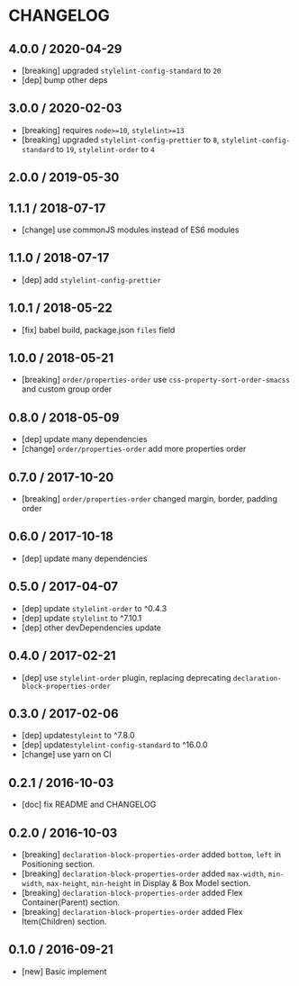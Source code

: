 # CHANGELOG

## 4.0.0 / 2020-04-29

- [breaking] upgraded `stylelint-config-standard` to `20`
- [dep] bump other deps

## 3.0.0 / 2020-02-03

- [breaking] requires `node>=10`, `stylelint>=13`
- [breaking] upgraded `stylelint-config-prettier` to `8`, `stylelint-config-standard` to `19`, `stylelint-order` to `4`

## 2.0.0 / 2019-05-30

## 1.1.1 / 2018-07-17

- [change] use commonJS modules instead of ES6 modules

## 1.1.0 / 2018-07-17

- [dep] add `stylelint-config-prettier`

## 1.0.1 / 2018-05-22

- [fix] babel build, package.json `files` field

## 1.0.0 / 2018-05-21

- [breaking] `order/properties-order` use `css-property-sort-order-smacss` and custom group order

## 0.8.0 / 2018-05-09

- [dep] update many dependencies
- [change] `order/properties-order` add more properties order

## 0.7.0 / 2017-10-20

- [breaking] `order/properties-order` changed margin, border, padding order

## 0.6.0 / 2017-10-18

- [dep] update many dependencies

## 0.5.0 / 2017-04-07

- [dep] update `stylelint-order` to ^0.4.3
- [dep] update `stylelint` to ^7.10.1
- [dep] other devDependencies update

## 0.4.0 / 2017-02-21

- [dep] use `stylelint-order` plugin, replacing deprecating `declaration-block-properties-order`

## 0.3.0 / 2017-02-06

- [dep] update`styleint` to ^7.8.0
- [dep] update`stylelint-config-standard` to ^16.0.0
- [change] use yarn on CI

## 0.2.1 / 2016-10-03

- [doc] fix README and CHANGELOG

## 0.2.0 / 2016-10-03

- [breaking] `declaration-block-properties-order` added `bottom`, `left` in Positioning section.
- [breaking] `declaration-block-properties-order` added `max-width`, `min-width`, `max-height`, `min-height` in Display & Box Model section.
- [breaking] `declaration-block-properties-order` added Flex Container(Parent) section.
- [breaking] `declaration-block-properties-order` added Flex Item(Children) section.

## 0.1.0 / 2016-09-21

- [new] Basic implement
